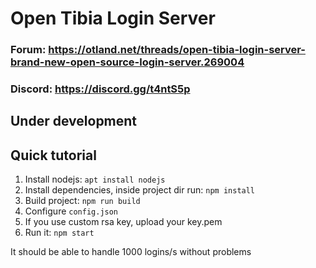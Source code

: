 # Open Tibia Login Server

### Forum: https://otland.net/threads/open-tibia-login-server-brand-new-open-source-login-server.269004  
### Discord: https://discord.gg/t4ntS5p  

## Under development

## Quick tutorial

1. Install nodejs: `apt install nodejs`
2. Install dependencies, inside project dir run: `npm install`
3. Build project: `npm run build`
4. Configure `config.json`
5. If you use custom rsa key, upload your key.pem
6. Run it: `npm start`

It should be able to handle 1000 logins/s without problems
